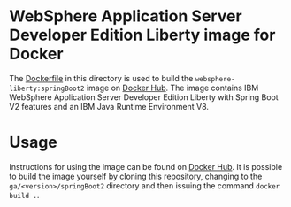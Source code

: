 # WebSphere Application Server Developer Edition Liberty image for Docker

The [Dockerfile](Dockerfile) in this directory is used to build the `websphere-liberty:springBoot2` image on [Docker Hub](https://registry.hub.docker.com/_/websphere-liberty/). The image contains IBM WebSphere Application Server Developer Edition Liberty with Spring Boot V2 features and an IBM Java Runtime Environment V8.

# Usage

Instructions for using the image can be found on [Docker Hub](https://registry.hub.docker.com/_/websphere-liberty/). It is possible to build the image yourself by cloning this repository, changing to the `ga/<version>/springBoot2` directory and then issuing the command `docker build .`.

